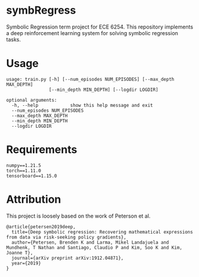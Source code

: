 # symbRegress
Symbolic Regression term project for ECE 6254. This repository implements a deep reinforcement learning system for solving symbolic regression tasks.

# Usage
```
usage: train.py [-h] [--num_episodes NUM_EPISODES] [--max_depth MAX_DEPTH]
                [--min_depth MIN_DEPTH] [--logdir LOGDIR]

optional arguments:
  -h, --help            show this help message and exit
  --num_episodes NUM_EPISODES
  --max_depth MAX_DEPTH
  --min_depth MIN_DEPTH
  --logdir LOGDIR
```

# Requirements
```
numpy==1.21.5
torch==1.11.0
tensorboard==1.15.0
```

# Attribution
This project is loosely based on the work of Peterson et al.
```
@article{petersen2019deep,
  title={Deep symbolic regression: Recovering mathematical expressions from data via risk-seeking policy gradients},
  author={Petersen, Brenden K and Larma, Mikel Landajuela and Mundhenk, T Nathan and Santiago, Claudio P and Kim, Soo K and Kim, Joanne T},
  journal={arXiv preprint arXiv:1912.04871},
  year={2019}
}
```
